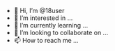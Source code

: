 - 👋 Hi, I’m @18user
- 👀 I’m interested in ...
- 🌱 I’m currently learning ...
- 💞️ I’m looking to collaborate on ...
- 📫 How to reach me ...

<!---
18user/18user is a ✨ special ✨ repository because its `README.md` (this file) appears on your GitHub profile.
You can click the Preview link to take a look at your changes.
--->
